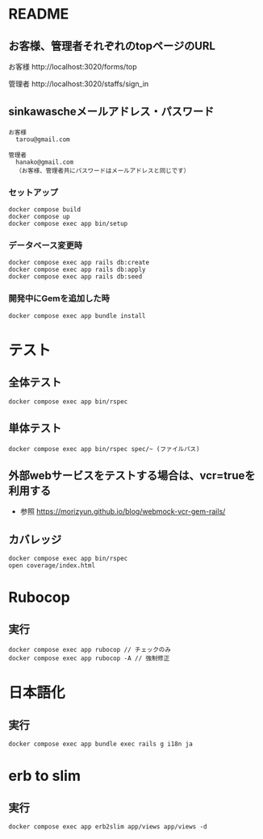 # README

## お客様、管理者それぞれのtopページのURL
  お客様
    http://localhost:3020/forms/top
    
  管理者
    http://localhost:3020/staffs/sign_in

## sinkawascheメールアドレス・パスワード　
  ```
  お客様
    tarou@gmail.com
    
  管理者
    hanako@gmail.com
    （お客様、管理者共にパスワードはメールアドレスと同じです）
  ```

### セットアップ

```
docker compose build
docker compose up
docker compose exec app bin/setup
```

### データベース変更時 
```
docker compose exec app rails db:create
docker compose exec app rails db:apply
docker compose exec app rails db:seed
```

### 開発中にGemを追加した時
```
docker compose exec app bundle install
```

# テスト
  ## 全体テスト
    docker compose exec app bin/rspec

  ## 単体テスト
    docker compose exec app bin/rspec spec/~ (ファイルパス)

  ## 外部webサービスをテストする場合は、vcr=trueを利用する
  -  参照 https://morizyun.github.io/blog/webmock-vcr-gem-rails/

  ## カバレッジ
    docker compose exec app bin/rspec
    open coverage/index.html

# Rubocop
  ## 実行
    docker compose exec app rubocop // チェックのみ
    docker compose exec app rubocop -A // 強制修正

# 日本語化
  ## 実行
    docker compose exec app bundle exec rails g i18n ja

# erb to slim
  ## 実行
    docker compose exec app erb2slim app/views app/views -d
